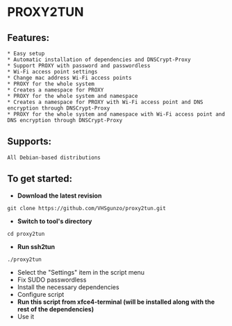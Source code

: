 # PROXY2TUN

## Features:
```
* Easy setup
* Automatic installation of dependencies and DNSCrypt-Proxy
* Support PROXY with password and passwordless
* Wi-Fi access point settings
* Сhange mac address Wi-Fi access points
* PROXY for the whole system
* Creates a namespace for PROXY
* PROXY for the whole system and namespace
* Creates a namespace for PROXY with Wi-Fi access point and DNS encryption through DNSCrypt-Proxy
* PROXY for the whole system and namespace with Wi-Fi access point and DNS encryption through DNSCrypt-Proxy
```
## Supports:
```
All Debian-based distributions
```
## To get started:
* **Download the latest revision**
```
git clone https://github.com/VHSgunzo/proxy2tun.git
```
* **Switch to tool's directory**
```
cd proxy2tun
```
* **Run ssh2tun**
```
./proxy2tun
```
* Select the "Settings" item in the script menu
* Fix SUDO passwordless
* Install the necessary dependencies
* Configure script
* **Run this script from xfce4-terminal (will be installed along with the rest of the dependencies)**
* Use it
